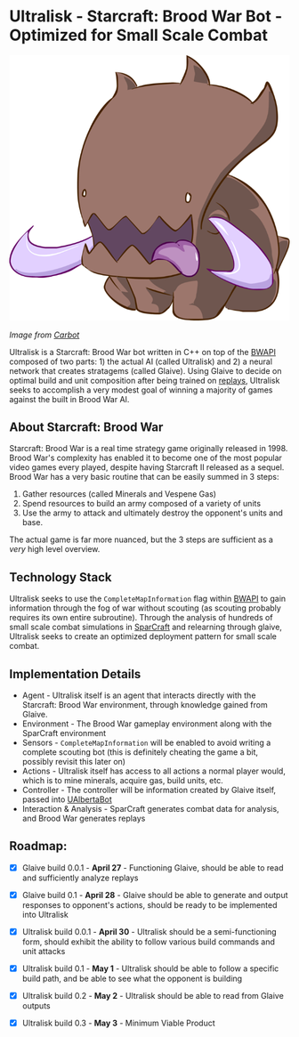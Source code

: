 # Ultralisk - Starcraft: Brood War Bot - Optimized for Small Scale Combat
![Ultralisk](ultralisk.png)

*Image from [Carbot][Carbot]*

Ultralisk is a Starcraft: Brood War bot written in C++ on top of the [BWAPI][BWAPI] composed of two parts: 1) the actual AI (called Ultralisk) and 2) a neural network that creates stratagems (called Glaive). Using Glaive to decide on optimal build and unit composition after being trained on [replays][replays], Ultralisk seeks to accomplish a very modest goal of winning a majority of games against the built in Brood War AI. 


About Starcraft: Brood War
-----
Starcraft: Brood War is a real time strategy game originally released in 1998. Brood War's complexity has enabled it to become one of the most popular video games every played, despite having Starcraft II released as a sequel. Brood War has a very basic routine that can be easily summed in 3 steps:

1. Gather resources (called Minerals and Vespene Gas)
2. Spend resources to build an army composed of a variety of units
3. Use the army to attack and ultimately destroy the opponent's units and base.

The actual game is far more nuanced, but the 3 steps are sufficient as a *very* high level overview. 

Technology Stack
------
Ultralisk seeks to use the `CompleteMapInformation` flag within [BWAPI][BWAPI] to gain information through the fog of war without scouting (as scouting probably requires its own entire subroutine). Through the analysis of hundreds of small scale combat simulations in [SparCraft][SparCraft] and relearning through glaive, Ultralisk seeks to create an optimized deployment pattern for small scale combat. 


Implementation Details
-----
- Agent - Ultralisk itself is an agent that interacts directly with the Starcraft: Brood War environment, through knowledge gained from Glaive.
- Environment - The Brood War gameplay environment along with the SparCraft environment
- Sensors - `CompleteMapInformation` will be enabled to avoid writing a complete scouting bot (this is definitely cheating the game a bit, possibly revisit this later on)
- Actions - Ultralisk itself has access to all actions a normal player would, which is to mine minerals, acquire gas, build units, etc. 
- Controller - The controller will be information created by Glaive itself, passed into [UAlbertaBot][UAlbertaBot]
- Interaction & Analysis - SparCraft generates combat data for analysis, and Brood War generates replays




Roadmap:
---
- [x] Glaive build 0.0.1 - **April 27** - Functioning Glaive, should be able to read and sufficiently analyze replays
- [x] Glaive build 0.1 - **April 28** - Glaive should be able to generate and output responses to opponent's actions, should be ready to be implemented into Ultralisk
- [x] Ultralisk build 0.0.1 - **April 30** - Ultralisk should be a semi-functioning form, should exhibit the ability to follow various build commands and unit attacks
- [x] Ultralisk build 0.1 - **May 1** - Ultralisk should be able to follow a specific build path, and be able to see what the opponent is building
- [x] Ultralisk build 0.2 - **May 2** - Ultralisk should be able to read from Glaive outputs
- [x] Ultralisk build 0.3 - **May 3** - Minimum Viable Product


[UAlbertaBot]: https://github.com/davechurchill/ualbertabot
[BWAPI]: https://github.com/bwapi/bwapi
[replays]: http://www.starcraftai.com/wiki/StarCraft_Brood_War_Data_Mining
[scikit]: http://scikit-learn.org/stable/
[FANN]: http://leenissen.dk/fann/wp/
[Carbot]: http://carbotstarcrafts.tumblr.com/
[SparCraft]: https://github.com/davechurchill/ualbertabot/wiki/SparCraft-Home